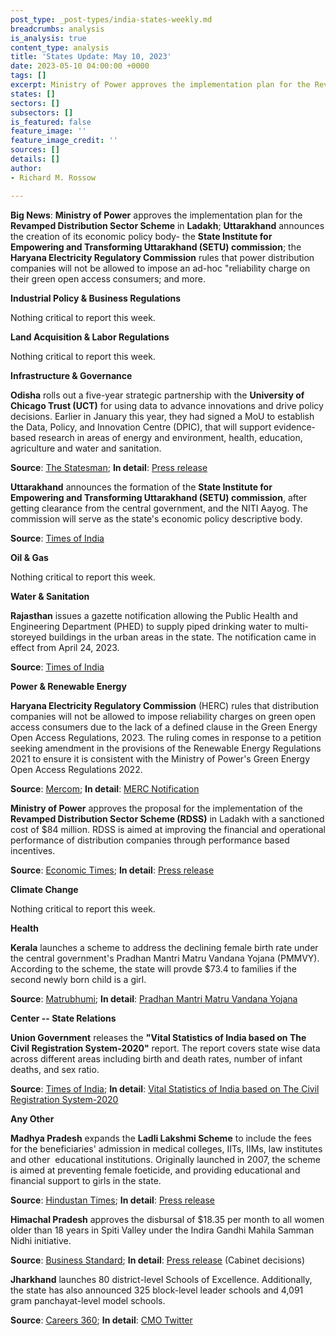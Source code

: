 ```yaml
---
post_type: _post-types/india-states-weekly.md
breadcrumbs: analysis
is_analysis: true
content_type: analysis
title: 'States Update: May 10, 2023'
date: 2023-05-10 04:00:00 +0000
tags: []
excerpt: Ministry of Power approves the implementation plan for the Revamped Distribution Sector Scheme in Ladakh; Uttarakhand announces the creation of its economic policy body- the State Institute for Empowering and Transforming Uttarakhand (SETU) commission; the Haryana Electricity Regulatory Commission rules that power distribution companies will not be allowed to impose an ad-hoc “reliability charge on their green open access consumers; and more.
states: []
sectors: []
subsectors: []
is_featured: false
feature_image: ''
feature_image_credit: ''
sources: []
details: []
author:
- Richard M. Rossow

---
```

**Big News**: **Ministry of Power** approves the implementation plan for the **Revamped Distribution Sector Scheme** in **Ladakh**; **Uttarakhand** announces the creation of its economic policy body- the **State Institute for Empowering and Transforming Uttarakhand (SETU) commission**; the **Haryana Electricity Regulatory Commission** rules that power distribution companies will not be allowed to impose an ad-hoc "reliability charge on their green open access consumers; and more.

**Industrial Policy & Business Regulations**  

Nothing critical to report this week.  

**Land Acquisition & Labor Regulations**  

Nothing critical to report this week.  

**Infrastructure & Governance**  

**Odisha** rolls out a five-year strategic partnership with the **University of Chicago Trust (UCT)** for using data to advance innovations and drive policy decisions. Earlier in January this year, they had signed a MoU to establish the Data, Policy, and Innovation Centre (DPIC), that will support evidence-based research in areas of energy and environment, health, education, agriculture and water and sanitation.

**Source**: [The Statesman](https://www.thestatesman.com/india/odisha-partners-with-university-of-chicago-trust-to-leverage-data-for-policy-decision-1503178077.html); **In detail**: [Press release](https://epic.uchicago.in/odisha-govt-rolls-out-partnership-with-university-of-chicago-trust-to-leverage-data-for-innovation-and-policy-decisions/)

**Uttarakhand** announces the formation of the **State Institute for Empowering and Transforming Uttarakhand (SETU) commission**, after getting clearance from the central government, and the NITI Aayog. The commission will serve as the state's economic policy descriptive body.

**Source**: [Times of India](https://timesofindia.indiatimes.com/city/dehradun/uttarakhand-to-form-own-policy-think-tank-cabinet-gives-nod/articleshow/99972163.cms)

**Oil & Gas**  

Nothing critical to report this week.  

**Water & Sanitation**  

**Rajasthan** issues a gazette notification allowing the Public Health and Engineering Department (PHED) to supply piped drinking water to multi-storeyed buildings in the urban areas in the state. The notification came in effect from April 24, 2023.

**Source**: [Times of India](https://timesofindia.indiatimes.com/city/jaipur/rajasthan-government-issues-gazette-notification-for-water-connections-at-high-rise-buildings/articleshow/100019289.cms)

**Power & Renewable Energy**  

**Haryana Electricity Regulatory Commission** (HERC) rules that distribution companies will not be allowed to impose reliability charges on green open access consumers due to the lack of a defined clause in the Green Energy Open Access Regulations, 2023. The ruling comes in response to a petition seeking amendment in the provisions of the Renewable Energy Regulations 2021 to ensure it is consistent with the Ministry of Power's Green Energy Open Access Regulations 2022.

**Source**: [Mercom](https://www.mercomindia.com/haryana-regulator-sets-aside-discoms-levy-green-open-access); **In detail**: [MERC Notification](https://herc.gov.in/WriteReadData/Orders/O20230424.pdf)

**Ministry of Power** approves the proposal for the implementation of the **Revamped Distribution Sector Scheme (RDSS)** in Ladakh with a sanctioned cost of $84 million. RDSS is aimed at improving the financial and operational performance of distribution companies through performance based incentives. 

**Source**: [Economic Times](https://energy.economictimes.indiatimes.com/news/power/government-approves-rs-687-cr-for-upgradation-of-power-distribution-infrastructure-in-ladakh/99958401); **In detail**: [Press release](https://ladakh.nic.in/ministry-of-power-approves-revamped-distribution-sector-scheme-rdss-for-ladakh-with-a-sanctioned-cost-of-rs-687-05-crores/)

**Climate Change**

Nothing critical to report this week.  

**Health**   

**Kerala** launches a scheme to address the declining female birth rate under the central government's Pradhan Mantri Matru Vandana Yojana (PMMVY). According to the scheme, the state will provde $73.4 to families if the second newly born child is a girl.

**Source**: [Matrubhumi](https://english.mathrubhumi.com/news/kerala/rs-6000-for-second-girl-child-birth-kerala-to-implement-pmmvy-in-view-of-declining-sex-ratio-1.8529472); **In detail**: [Pradhan Mantri Matru Vandana Yojana](https://www.facebook.com/hashtag/pradhanmantrimatruvandanayojana)

**Center -- State Relations**  

**Union Government** releases the **"Vital Statistics of India based on The Civil Registration System-2020"** report. The report covers state wise data across different areas including birth and death rates, number of infant deaths, and sex ratio.

**Source**: [Times of India](https://timesofindia.indiatimes.com/city/ahmedabad/gujarat-second-from-bottom-in-infant-mortality/articleshow/100059924.cms); **In detail**: [Vital Statistics of India based on The Civil Registration System-2020](https://crsorgi.gov.in/web/uploads/download/CRS_report_2020.pdf)

**Any Other**

**Madhya Pradesh** expands the **Ladli Lakshmi Scheme** to include the fees for the beneficiaries' admission in medical colleges, IITs, IIMs, law institutes and other  educational institutions. Originally launched in 2007, the scheme is aimed at preventing female foeticide, and providing educational and financial support to girls in the state.

**Source**: [Hindustan Times](https://www.hindustantimes.com/cities/bhopal-news/madhya-pradesh-cm-announces-state-will-pay-fees-for-ladli-laxmi-beneficiaries-in-prestigious-institutions-101683039073780.html); **In detail**: [Press release](https://www.mpinfo.org/Home/TodaysNews#State-government-will-pay-the-fees-of-Ladli-Lakshmis-on-their-admission-in-prestigious-educational-institutions:-CM-Shri-Chouhan-20230502N204)

**Himachal Pradesh** approves the disbursal of $18.35 per month to all women older than 18 years in Spiti Valley under the Indira Gandhi Mahila Samman Nidhi initiative.

**Source**: [Business Standard](https://www.business-standard.com/india-news/himachal-cabinet-approves-monthly-incentive-of-rs-1-500-for-women-of-spiti-123050301001_1.html); **In detail**: [Press release](http://himachalpr.gov.in/OnePressRelease.aspx?Language=1&ID=27158) (Cabinet decisions)

**Jharkhand** launches 80 district-level Schools of Excellence. Additionally, the state has also announced 325 block-level leader schools and 4,091 gram panchayat-level model schools.

**Source**: [Careers 360](https://news.careers360.com/jharkhand-cm-hemant-soren-launches-80-district-level-schools-of-excellence); **In detail**: [CMO Twitter](https://twitter.com/JharkhandCMO/status/1653358811233800195)